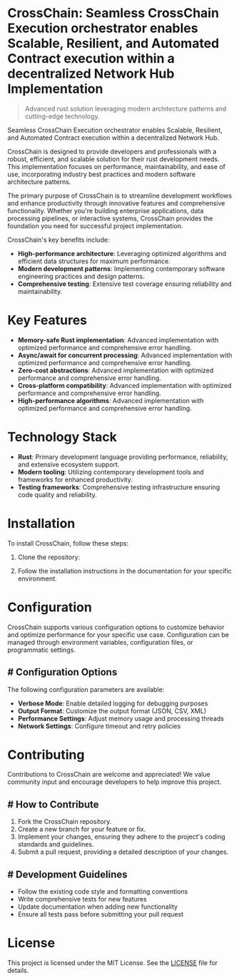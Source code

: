 <!-- fallback_CrossChain_20251019174434_24865 -->

# CrossChain: Seamless CrossChain Execution orchestrator enables Scalable, Resilient, and Automated Contract execution within a decentralized Network Hub Implementation
> Advanced rust solution leveraging modern architecture patterns and cutting-edge technology.

Seamless CrossChain Execution orchestrator enables Scalable, Resilient, and Automated Contract execution within a decentralized Network Hub.

CrossChain is designed to provide developers and professionals with a robust, efficient, and scalable solution for their rust development needs. This implementation focuses on performance, maintainability, and ease of use, incorporating industry best practices and modern software architecture patterns.

The primary purpose of CrossChain is to streamline development workflows and enhance productivity through innovative features and comprehensive functionality. Whether you're building enterprise applications, data processing pipelines, or interactive systems, CrossChain provides the foundation you need for successful project implementation.

CrossChain's key benefits include:

* **High-performance architecture**: Leveraging optimized algorithms and efficient data structures for maximum performance.
* **Modern development patterns**: Implementing contemporary software engineering practices and design patterns.
* **Comprehensive testing**: Extensive test coverage ensuring reliability and maintainability.

# Key Features

* **Memory-safe Rust implementation**: Advanced implementation with optimized performance and comprehensive error handling.
* **Async/await for concurrent processing**: Advanced implementation with optimized performance and comprehensive error handling.
* **Zero-cost abstractions**: Advanced implementation with optimized performance and comprehensive error handling.
* **Cross-platform compatibility**: Advanced implementation with optimized performance and comprehensive error handling.
* **High-performance algorithms**: Advanced implementation with optimized performance and comprehensive error handling.

# Technology Stack

* **Rust**: Primary development language providing performance, reliability, and extensive ecosystem support.
* **Modern tooling**: Utilizing contemporary development tools and frameworks for enhanced productivity.
* **Testing frameworks**: Comprehensive testing infrastructure ensuring code quality and reliability.

# Installation

To install CrossChain, follow these steps:

1. Clone the repository:


2. Follow the installation instructions in the documentation for your specific environment.

# Configuration

CrossChain supports various configuration options to customize behavior and optimize performance for your specific use case. Configuration can be managed through environment variables, configuration files, or programmatic settings.

## # Configuration Options

The following configuration parameters are available:

* **Verbose Mode**: Enable detailed logging for debugging purposes
* **Output Format**: Customize the output format (JSON, CSV, XML)
* **Performance Settings**: Adjust memory usage and processing threads
* **Network Settings**: Configure timeout and retry policies

# Contributing

Contributions to CrossChain are welcome and appreciated! We value community input and encourage developers to help improve this project.

## # How to Contribute

1. Fork the CrossChain repository.
2. Create a new branch for your feature or fix.
3. Implement your changes, ensuring they adhere to the project's coding standards and guidelines.
4. Submit a pull request, providing a detailed description of your changes.

## # Development Guidelines

* Follow the existing code style and formatting conventions
* Write comprehensive tests for new features
* Update documentation when adding new functionality
* Ensure all tests pass before submitting your pull request

# License

This project is licensed under the MIT License. See the [LICENSE](https://github.com/pee331/CrossChain/blob/main/LICENSE) file for details.
